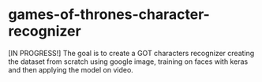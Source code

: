 # games-of-thrones-character-recognizer

[IN PROGRESS!]
The goal is to create a GOT characters recognizer creating the dataset from scratch using google image,
training on faces with keras and then applying the model on video.

